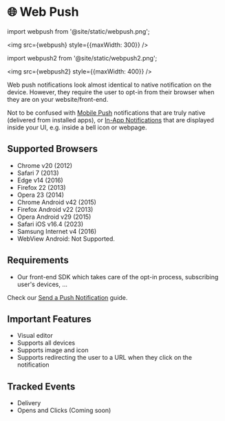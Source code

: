 # 🌐 Web Push

import webpush from '@site/static/webpush.png';

<img src={webpush} style={{maxWidth: 300}} />
<br/>

import webpush2 from '@site/static/webpush2.png';

<img src={webpush2} style={{maxWidth: 400}} />

Web push notifications look almost identical to native notification on the device. However, they require the user to opt-in from their browser when they are on your website/front-end.

Not to be confused with [Mobile Push](./mobile-push) notifications that are truly native (delivered from installed apps), or [In-App Notifications](./inapp) that are displayed inside your UI, e.g. inside a bell icon or webpage.

## Supported Browsers

- Chrome v20 (2012)
- Safari 7 (2013)
- Edge v14 (2016)
- Firefox 22 (2013)
- Opera 23 (2014)
- Chrome Android v42 (2015)
- Firefox Android v22 (2013)
- Opera Android v29 (2015)
- Safari iOS v16.4 (2023)
- Samsung Internet v4 (2016)
- WebView Android: Not Supported.

## Requirements

- Our front-end SDK which takes care of the opt-in process, subscribing user's devices, ...

Check our [Send a Push Notification](/guides/web-push) guide.

## Important Features

- Visual editor
- Supports all devices
- Supports image and icon
- Supports redirecting the user to a URL when they click on the notification

## Tracked Events

- Delivery
- Opens and Clicks (Coming soon)
